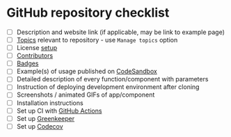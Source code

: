 # GitHub repository checklist

- [ ] Description and website link (if applicable, may be link to example page)
- [ ] [Topics](https://help.github.com/en/articles/classifying-your-repository-with-topics) relevant to repository - use `Manage topics` option
- [ ] License [setup](../guidelines/licenses.md)
- [ ] [Contributors](../guidelines/contributors.md)
- [ ] [Badges](../guidelines/github-badges.md)
- [ ] Example(s) of usage published on [CodeSandbox](https://codesandbox.io)
- [ ] Detailed description of every function/component with parameters
- [ ] Instruction of deploying development environment after cloning
- [ ] Screenshots / animated GIFs of app/component
- [ ] Installation instructions
- [ ] Set up CI with [GitHub Actions](https://github.com/features/actions)
- [ ] Set up [Greenkeeper](https://github.com/marketplace/greenkeeper)
- [ ] Set up [Codecov](../guidelines/code-coverage.md)
